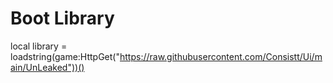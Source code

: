 # Boot Library
<!-- HTML code snippet in README.md -->

local library = loadstring(game:HttpGet("https://raw.githubusercontent.com/Consistt/Ui/main/UnLeaked"))()
